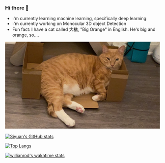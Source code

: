 ### Hi there 👋

- I'm currently learning machine learning, specifically deep learning
- I'm currently working on Monocular 3D object Detection
- Fun fact: I have a cat called 大橘, "Big Orange" in English. He's big and orange, so....

![Big Orange](IMG_0743.JPG)


[![Siyuan's GitHub stats](https://github-readme-stats.vercel.app/api?username=syKevinPeng)](https://github.com/anuraghazra/github-readme-stats)

[![Top Langs](https://github-readme-stats.vercel.app/api/top-langs/?username=syKevinPeng&layout=compact)](https://github.com/anuraghazra/github-readme-stats)

[![willianrod's wakatime stats](https://github-readme-stats.vercel.app/api/wakatime?username=syKevinPeng)](https://github.com/anuraghazra/github-readme-stats)
</p>
<!--
**syKevinPeng/syKevinPeng** is a ✨ _special_ ✨ repository because its `README.md` (this file) appears on your GitHub profile.

Here are some ideas to get you started:

- 🔭 I’m currently working on ...
- 🌱 I’m currently learning ...
- 👯 I’m looking to collaborate on ...
- 🤔 I’m looking for help with ...
- 💬 Ask me about ...
- 📫 How to reach me: ...
- 😄 Pronouns: ...
- ⚡ Fun fact: ...
-->
